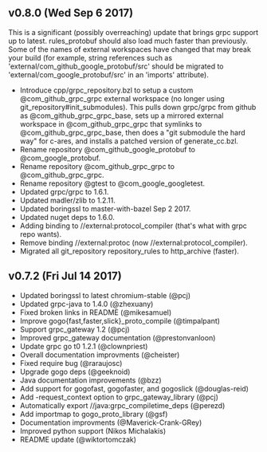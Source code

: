 ## v0.8.0 (Wed Sep 6 2017)

This is a significant (possibly overreaching) update that brings grpc
support up to latest.  rules_protobuf should also load much faster
than previously.  Some of the names of external workspaces have
changed that may break your build (for example, string references such
as 'external/com_github_google_protobuf/src' should be migrated to
'external/com_google_protobuf/src' in an 'imports' attribute).

* Introduce cpp/grpc_repository.bzl to setup a custom @com_github_grpc_grpc
  external workspace (no longer using git_repository#init_submodules).
  This pulls down grpc/grpc from github as @com_github_grpc_grpc_base, sets
  up a mirrored external workspace in @com_github_grpc_grpc that symlinks
  to @com_github_grpc_grpc_base, then does a "git submodule the hard way" for
  c-ares, and installs a patched version of generate_cc.bzl.
* Rename repository @com_github_google_protobuf to @com_google_protobuf.
* Rename repository @com_github_grpc_grpc to @com_github_grpc_grpc.
* Rename repository @gtest to @com_google_googletest.
* Updated grpc/grpc to 1.6.1.
* Updated madler/zlib to 1.2.11.
* Updated boringssl to master-with-bazel Sep 2 2017.
* Updated nuget deps to 1.6.0.
* Adding binding to //external:protocol_compiler (that's what with grpc repo wants).
* Remove binding //external:protoc (now //external:protocol_compiler).
* Migrated all git_repository repository_rules to http_archive
  (faster).

## v0.7.2 (Fri Jul 14 2017)

* Updated boringssl to latest chromium-stable (@pcj)
* Updated grpc-java to 1.4.0 (@zhexuany)
* Fixed broken links in README (@mikesamuel)
* Improve gogo{fast,faster,slick}_proto_compile (@timpalpant)
* Support grpc_gateway 1.2 (@pcj)
* Improved grpc_gateway documentation (@prestonvanloon)
* Update grpc go t0 1.2.1 (@clownpriest)
* Overall documentation improvments (@cheister)
* Fixed require bug (@raraujosc)
* Upgrade gogo deps (@geeknoid)
* Java documentation improvements (@bzz)
* Add support for gogofast, gogofaster, and gogoslick (@douglas-reid)
* Add -request_context option to grpc_gateway_library (@pcj)
* Automatically export //java:grpc_compiletime_deps (@perezd)
* Add importmap to gogo_proto_library (@gsf)
* Documentation improvments (@Maverick-Crank-GRey)
* Improved python support (Nikos Michalakis)
* README update (@wiktortomczak)

